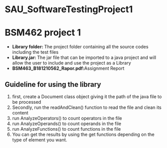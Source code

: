 # SAU_SoftwareTestingProject1
<h1>BSM462 project 1</h1>
<ul>
<li><b>Library folder: </b>The project folder containing all the source codes including the test files</li>
<li><b>Library.jar: </b>The jar file that can be imported to a java project and will allow the user to include and use the project as a Library</li>
<li><b>BSM463_B181210562_Rapor.pdf:</b>Assignment Report</li>
</ul>

<h2>Guideline for using the library</h2>
<p>
 <ol>
  <li>first, create a Document class object giving it the path of the java file to be processed</li>
  <li>Secondly, run the readAndClean() function to read the file and clean its content</li>
  <li>run AnalyzeOperators() to count operators in the file</li>
  <li>run AnalyzeOperands() to count operands in the file</li>
  <li>run AnalyzeFunctions() to count functions in the file</li>
  <li>You can get the results by using the get functions depending on the type of element you want.</li>
 </ol> 
</p>
